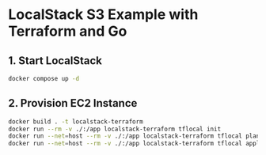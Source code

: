 # LocalStack S3 Example with Terraform and Go

## 1. Start LocalStack
```bash
docker compose up -d
```

## 2. Provision EC2 Instance
```bash
docker build . -t localstack-terraform
docker run --rm -v ./:/app localstack-terraform tflocal init
docker run --net=host --rm -v ./:/app localstack-terraform tflocal plan
docker run --net=host --rm -v ./:/app localstack-terraform tflocal apply
```

